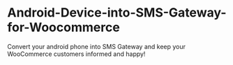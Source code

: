 # Android-Device-into-SMS-Gateway-for-Woocommerce
Convert your android phone into SMS Gateway and keep your WooCommerce customers informed and happy!
